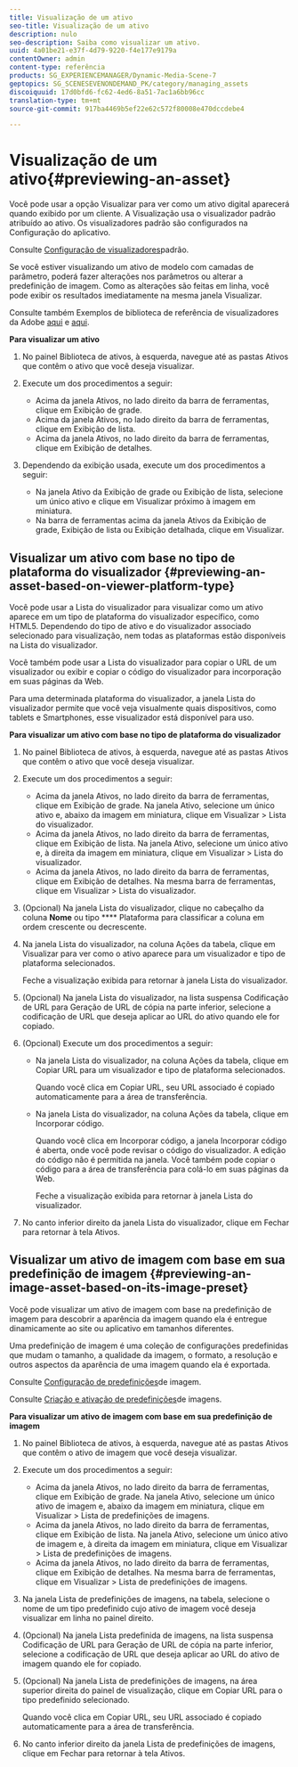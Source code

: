 ```yaml
---
title: Visualização de um ativo
seo-title: Visualização de um ativo
description: nulo
seo-description: Saiba como visualizar um ativo.
uuid: 4a01be21-e37f-4d79-9220-f4e177e9179a
contentOwner: admin
content-type: referência
products: SG_EXPERIENCEMANAGER/Dynamic-Media-Scene-7
geptopics: SG_SCENESEVENONDEMAND_PK/category/managing_assets
discoiquuid: 17d0bfd6-fc62-4ed6-8a51-7ac1a6bb96cc
translation-type: tm+mt
source-git-commit: 917ba4469b5ef22e62c572f80008e470dccdebe4

---
```



# Visualização de um ativo{#previewing-an-asset}

Você pode usar a opção Visualizar para ver como um ativo digital aparecerá quando exibido por um cliente. A Visualização usa o visualizador padrão atribuído ao ativo. Os visualizadores padrão são configurados na Configuração do aplicativo.

Consulte [Configuração de visualizadores](application-setup.md#configuring_default_viewers)padrão.

Se você estiver visualizando um ativo de modelo com camadas de parâmetro, poderá fazer alterações nos parâmetros ou alterar a predefinição de imagem. Como as alterações são feitas em linha, você pode exibir os resultados imediatamente na mesma janela Visualizar.

Consulte também Exemplos de biblioteca de referência de visualizadores da Adobe [aqui](/help/assets/vlist/vlist.html) e [aqui](https://landing.adobe.com/en/na/dynamic-media/ctir-2755/live-demos.html).

**Para visualizar um ativo**

1. No painel Biblioteca de ativos, à esquerda, navegue até as pastas Ativos que contêm o ativo que você deseja visualizar.
1. Execute um dos procedimentos a seguir:

   * Acima da janela Ativos, no lado direito da barra de ferramentas, clique em Exibição de grade.
   * Acima da janela Ativos, no lado direito da barra de ferramentas, clique em Exibição de lista.
   * Acima da janela Ativos, no lado direito da barra de ferramentas, clique em Exibição de detalhes.

1. Dependendo da exibição usada, execute um dos procedimentos a seguir:

   * Na janela Ativo da Exibição de grade ou Exibição de lista, selecione um único ativo e clique em Visualizar próximo à imagem em miniatura.
   * Na barra de ferramentas acima da janela Ativos da Exibição de grade, Exibição de lista ou Exibição detalhada, clique em Visualizar.

## Visualizar um ativo com base no tipo de plataforma do visualizador {#previewing-an-asset-based-on-viewer-platform-type}

Você pode usar a Lista do visualizador para visualizar como um ativo aparece em um tipo de plataforma do visualizador específico, como HTML5. Dependendo do tipo de ativo e do visualizador associado selecionado para visualização, nem todas as plataformas estão disponíveis na Lista do visualizador.

Você também pode usar a Lista do visualizador para copiar o URL de um visualizador ou exibir e copiar o código do visualizador para incorporação em suas páginas da Web.

Para uma determinada plataforma do visualizador, a janela Lista do visualizador permite que você veja visualmente quais dispositivos, como tablets e Smartphones, esse visualizador está disponível para uso.

**Para visualizar um ativo com base no tipo de plataforma do visualizador**

1. No painel Biblioteca de ativos, à esquerda, navegue até as pastas Ativos que contêm o ativo que você deseja visualizar.
1. Execute um dos procedimentos a seguir:

   * Acima da janela Ativos, no lado direito da barra de ferramentas, clique em Exibição de grade. Na janela Ativo, selecione um único ativo e, abaixo da imagem em miniatura, clique em Visualizar &gt; Lista do visualizador.
   * Acima da janela Ativos, no lado direito da barra de ferramentas, clique em Exibição de lista. Na janela Ativo, selecione um único ativo e, à direita da imagem em miniatura, clique em Visualizar &gt; Lista do visualizador.
   * Acima da janela Ativos, no lado direito da barra de ferramentas, clique em Exibição de detalhes. Na mesma barra de ferramentas, clique em Visualizar &gt; Lista do visualizador.

1. (Opcional) Na janela Lista do visualizador, clique no cabeçalho da coluna **Nome** ou tipo **** Plataforma para classificar a coluna em ordem crescente ou decrescente.
1. Na janela Lista do visualizador, na coluna Ações da tabela, clique em Visualizar para ver como o ativo aparece para um visualizador e tipo de plataforma selecionados.

   Feche a visualização exibida para retornar à janela Lista do visualizador.

1. (Opcional) Na janela Lista do visualizador, na lista suspensa Codificação de URL para Geração de URL de cópia na parte inferior, selecione a codificação de URL que deseja aplicar ao URL do ativo quando ele for copiado.
1. (Opcional) Execute um dos procedimentos a seguir:

   * Na janela Lista do visualizador, na coluna Ações da tabela, clique em Copiar URL para um visualizador e tipo de plataforma selecionados.

      Quando você clica em Copiar URL, seu URL associado é copiado automaticamente para a área de transferência.

   * Na janela Lista do visualizador, na coluna Ações da tabela, clique em Incorporar código.

      Quando você clica em Incorporar código, a janela Incorporar código é aberta, onde você pode revisar o código do visualizador. A edição do código não é permitida na janela. Você também pode copiar o código para a área de transferência para colá-lo em suas páginas da Web.

      Feche a visualização exibida para retornar à janela Lista do visualizador.

1. No canto inferior direito da janela Lista do visualizador, clique em Fechar para retornar à tela Ativos.

## Visualizar um ativo de imagem com base em sua predefinição de imagem {#previewing-an-image-asset-based-on-its-image-preset}

Você pode visualizar um ativo de imagem com base na predefinição de imagem para descobrir a aparência da imagem quando ela é entregue dinamicamente ao site ou aplicativo em tamanhos diferentes.

Uma predefinição de imagem é uma coleção de configurações predefinidas que mudam o tamanho, a qualidade da imagem, o formato, a resolução e outros aspectos da aparência de uma imagem quando ela é exportada.

Consulte [Configuração de predefinições](setting-image-presets.md#setting_up_image_presets)de imagem.

Consulte [Criação e ativação de predefinições](creating-enabling-image-presets.md#creating_and_enabling_image_presets)de imagens.

**Para visualizar um ativo de imagem com base em sua predefinição de imagem**

1. No painel Biblioteca de ativos, à esquerda, navegue até as pastas Ativos que contêm o ativo de imagem que você deseja visualizar.
1. Execute um dos procedimentos a seguir:

   * Acima da janela Ativos, no lado direito da barra de ferramentas, clique em Exibição de grade. Na janela Ativo, selecione um único ativo de imagem e, abaixo da imagem em miniatura, clique em Visualizar &gt; Lista de predefinições de imagens.
   * Acima da janela Ativos, no lado direito da barra de ferramentas, clique em Exibição de lista. Na janela Ativo, selecione um único ativo de imagem e, à direita da imagem em miniatura, clique em Visualizar &gt; Lista de predefinições de imagens.
   * Acima da janela Ativos, no lado direito da barra de ferramentas, clique em Exibição de detalhes. Na mesma barra de ferramentas, clique em Visualizar &gt; Lista de predefinições de imagens.

1. Na janela Lista de predefinições de imagens, na tabela, selecione o nome de um tipo predefinido cujo ativo de imagem você deseja visualizar em linha no painel direito.
1. (Opcional) Na janela Lista predefinida de imagens, na lista suspensa Codificação de URL para Geração de URL de cópia na parte inferior, selecione a codificação de URL que deseja aplicar ao URL do ativo de imagem quando ele for copiado.
1. (Opcional) Na janela Lista de predefinições de imagens, na área superior direita do painel de visualização, clique em Copiar URL para o tipo predefinido selecionado.

   Quando você clica em Copiar URL, seu URL associado é copiado automaticamente para a área de transferência.

1. No canto inferior direito da janela Lista de predefinições de imagens, clique em Fechar para retornar à tela Ativos.

